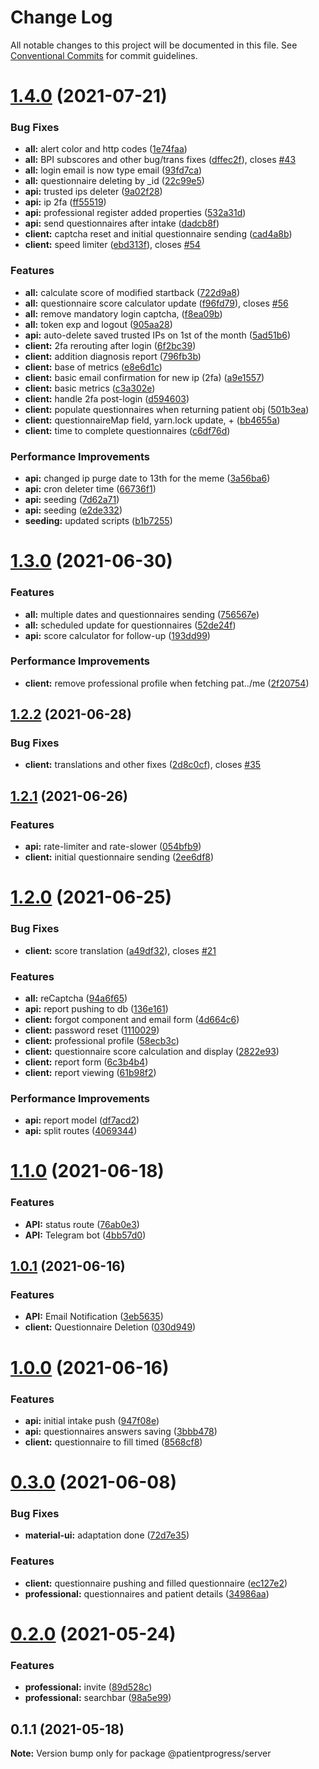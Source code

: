 # Change Log

All notable changes to this project will be documented in this file.
See [Conventional Commits](https://conventionalcommits.org) for commit guidelines.

# [1.4.0](https://github.com/hainsdominic/patientprogress/compare/v1.3.0...v1.4.0) (2021-07-21)


### Bug Fixes

* **all:** alert color and http codes ([1e74faa](https://github.com/hainsdominic/patientprogress/commit/1e74faaba420b1d533e7ee497983c35d63060e8b))
* **all:** BPI subscores and other bug/trans fixes ([dffec2f](https://github.com/hainsdominic/patientprogress/commit/dffec2f6d124fe0e9b4863532b7b08f6f9f32033)), closes [#43](https://github.com/hainsdominic/patientprogress/issues/43)
* **all:** login email is now type email ([93fd7ca](https://github.com/hainsdominic/patientprogress/commit/93fd7ca0455a247911b06c77b22393fa7391b88f))
* **all:** questionnaire deleting by _id ([22c99e5](https://github.com/hainsdominic/patientprogress/commit/22c99e51ad8a4e681e8a1ba73cdbb731908ac762))
* **api\:** trusted ips deleter ([9a02f28](https://github.com/hainsdominic/patientprogress/commit/9a02f28d124e96a103438218508488959ade08fb))
* **api:** ip 2fa ([ff55519](https://github.com/hainsdominic/patientprogress/commit/ff555196fe570f271e94430453d46b5207b03e15))
* **api:** professional register added properties ([532a31d](https://github.com/hainsdominic/patientprogress/commit/532a31de50464b1ca143b804397f8bb21ca22461))
* **api:** send questionnaires after intake ([dadcb8f](https://github.com/hainsdominic/patientprogress/commit/dadcb8f319c1d3aada0f0c88b2fac8788b4f0771))
* **client:** captcha reset and initial questionnaire sending ([cad4a8b](https://github.com/hainsdominic/patientprogress/commit/cad4a8b53571af49687a24b8f67dd450348c1fc2))
* **client:** speed limiter ([ebd313f](https://github.com/hainsdominic/patientprogress/commit/ebd313f40ca8caf2239bcbd63e2349d3ac675666)), closes [#54](https://github.com/hainsdominic/patientprogress/issues/54)


### Features

* **all:** calculate score of modified startback ([722d9a8](https://github.com/hainsdominic/patientprogress/commit/722d9a897c9606a73ba71b910cc8aaaa1e42973a))
* **all:** questionnaire score calculator update ([f96fd79](https://github.com/hainsdominic/patientprogress/commit/f96fd79698a28c40210d47be45324b92fb7989bd)), closes [#56](https://github.com/hainsdominic/patientprogress/issues/56)
* **all:** remove mandatory login captcha, ([f8ea09b](https://github.com/hainsdominic/patientprogress/commit/f8ea09b5975c77d15b722fc00b6e04f93b2ced39))
* **all:** token exp and logout ([905aa28](https://github.com/hainsdominic/patientprogress/commit/905aa281addc531a9e6051c78f5b7553e1afcb41))
* **api:** auto-delete saved trusted IPs on 1st of the month ([5ad51b6](https://github.com/hainsdominic/patientprogress/commit/5ad51b6ebec208912c253f16a1b3003b5e3f8d08))
* **client:** 2fa rerouting after login ([6f2bc39](https://github.com/hainsdominic/patientprogress/commit/6f2bc39770fe0e5aa22ab33e0f08e7160704ade7))
* **client:** addition diagnosis report ([796fb3b](https://github.com/hainsdominic/patientprogress/commit/796fb3b0285a66ecdf6f2cea21c1a38f1771f981))
* **client:** base of metrics ([e8e6d1c](https://github.com/hainsdominic/patientprogress/commit/e8e6d1cc625804cd42a5a4a0d288620f82cb2f96))
* **client:** basic email confirmation for new ip (2fa) ([a9e1557](https://github.com/hainsdominic/patientprogress/commit/a9e155769b72e40b6f705b0484a8451e4652d4cd))
* **client:** basic metrics ([c3a302e](https://github.com/hainsdominic/patientprogress/commit/c3a302e0e3b5d7dc6dcb6edfe1e61c40daae1b9c))
* **client:** handle 2fa post-login ([d594603](https://github.com/hainsdominic/patientprogress/commit/d594603c54e0018a04e37d9528597d52632b1de1))
* **client:** populate questionnaires when returning patient obj ([501b3ea](https://github.com/hainsdominic/patientprogress/commit/501b3ea4c1b8003358591fe936227aa7f514ed7d))
* **client:** questionnaireMap field, yarn.lock update, + ([bb4655a](https://github.com/hainsdominic/patientprogress/commit/bb4655a701008c44c56005d2568b7b3138bc4517))
* **client:** time to complete questionnaires ([c6df76d](https://github.com/hainsdominic/patientprogress/commit/c6df76d268290b0e6bf01869a6b745e772820251))


### Performance Improvements

* **api:** changed ip purge date to 13th for the meme ([3a56ba6](https://github.com/hainsdominic/patientprogress/commit/3a56ba6451a7f4c4e9ec4935ce439846224dc624))
* **api:** cron deleter time ([66736f1](https://github.com/hainsdominic/patientprogress/commit/66736f18b08009a8fb3a64f69ec7853f8be575ff))
* **api:** seeding ([7d62a71](https://github.com/hainsdominic/patientprogress/commit/7d62a7154fafdc1c39ab9144e0ce4ea5ac332fc4))
* **api:** seeding ([e2de332](https://github.com/hainsdominic/patientprogress/commit/e2de33238dffa44ce80feac1b06d8e110fa493d0))
* **seeding:** updated scripts ([b1b7255](https://github.com/hainsdominic/patientprogress/commit/b1b7255bdab4def2fd466954ba155a61d8faa854))





# [1.3.0](https://github.com/hainsdominic/patientprogress/compare/v1.2.2...v1.3.0) (2021-06-30)


### Features

* **all:** multiple dates and questionnaires sending ([756567e](https://github.com/hainsdominic/patientprogress/commit/756567e02989da6c83b6e7ad8921531a5475d1cb))
* **all:** scheduled update for questionnaires ([52de24f](https://github.com/hainsdominic/patientprogress/commit/52de24fbe49e18ed9147f2fa39c3243cc30bf92b))
* **api:** score calculator for follow-up ([193dd99](https://github.com/hainsdominic/patientprogress/commit/193dd99e001b197b3dace66dfe8c889f1043262b))


### Performance Improvements

* **client:** remove professional profile when fetching pat../me ([2f20754](https://github.com/hainsdominic/patientprogress/commit/2f20754e63a304494e41b85b588b0d2bea7899ba))





## [1.2.2](https://github.com/hainsdominic/patientprogress/compare/v1.2.1...v1.2.2) (2021-06-28)


### Bug Fixes

* **client:** translations and other fixes ([2d8c0cf](https://github.com/hainsdominic/patientprogress/commit/2d8c0cf5078be772a663b64f153e6042a8c0f627)), closes [#35](https://github.com/hainsdominic/patientprogress/issues/35)





## [1.2.1](https://github.com/hainsdominic/patientprogress/compare/v1.2.0...v1.2.1) (2021-06-26)


### Features

* **api:** rate-limiter and rate-slower ([054bfb9](https://github.com/hainsdominic/patientprogress/commit/054bfb9a9c6c16666bfa078d886bf52910a8d155))
* **client:** initial questionnaire sending ([2ee6df8](https://github.com/hainsdominic/patientprogress/commit/2ee6df82c1043e829df1a3121ddf472cbb2de890))





# [1.2.0](https://github.com/hainsdominic/patientprogress/compare/v1.1.0...v1.2.0) (2021-06-25)


### Bug Fixes

* **client:** score translation ([a49df32](https://github.com/hainsdominic/patientprogress/commit/a49df32cadf11805fca879ec2b670b5bb9d0ae0c)), closes [#21](https://github.com/hainsdominic/patientprogress/issues/21)


### Features

* **all:** reCaptcha ([94a6f65](https://github.com/hainsdominic/patientprogress/commit/94a6f65c009fcfc0d4d53aa2ead1e04c2469bb18))
* **api:** report pushing to db ([136e161](https://github.com/hainsdominic/patientprogress/commit/136e161dfcc880df0951ef3d9d727eeb741cbe47))
* **client:** forgot component and email form ([4d664c6](https://github.com/hainsdominic/patientprogress/commit/4d664c66c487689611ef826d757133d5bbad04c5))
* **client:** password reset ([1110029](https://github.com/hainsdominic/patientprogress/commit/111002955f89ddeb5e60f893065a980278eb20fe))
* **client:** professional profile ([58ecb3c](https://github.com/hainsdominic/patientprogress/commit/58ecb3c145619a851c02b055a4253cf2eaaf5272))
* **client:** questionnaire score calculation and display ([2822e93](https://github.com/hainsdominic/patientprogress/commit/2822e93a6940115e71250f5df9a8a5c3ef2af9b3))
* **client:** report form ([6c3b4b4](https://github.com/hainsdominic/patientprogress/commit/6c3b4b447ecd4fe442c486f14f125fa17a507a93))
* **client:** report viewing ([61b98f2](https://github.com/hainsdominic/patientprogress/commit/61b98f2ca09bd8b2ead71620146bb81d7a157e2d))


### Performance Improvements

* **api:** report model ([df7acd2](https://github.com/hainsdominic/patientprogress/commit/df7acd2ea22a0a9aabbb42d8a25f7f0866255380))
* **api:** split routes ([4069344](https://github.com/hainsdominic/patientprogress/commit/40693440543a565d3f3d5b46e7add84a9223ae15))





# [1.1.0](https://github.com/hainsdominic/patientprogress/compare/v1.0.1...v1.1.0) (2021-06-18)


### Features

* **API:** status route ([76ab0e3](https://github.com/hainsdominic/patientprogress/commit/76ab0e32b914de6d7a4f7f33e206f340f3f0b54d))
* **API:** Telegram bot ([4bb57d0](https://github.com/hainsdominic/patientprogress/commit/4bb57d0533fb89791600b31f3d194a3b3fc9429d))





## [1.0.1](https://github.com/hainsdominic/patientprogress/compare/v1.0.0...v1.0.1) (2021-06-16)


### Features

* **API:** Email Notification ([3eb5635](https://github.com/hainsdominic/patientprogress/commit/3eb563574d784eca8b7daf65fa7b5950436cf514))
* **client:** Questionnaire Deletion ([030d949](https://github.com/hainsdominic/patientprogress/commit/030d94912f14b28546fa9e3e583025789dd900a6))





# [1.0.0](https://github.com/hainsdominic/patientprogress/compare/v0.3.0...v1.0.0) (2021-06-16)


### Features

* **api:** initial intake push ([947f08e](https://github.com/hainsdominic/patientprogress/commit/947f08e805afcbeaf39f8c6aa7e833619c7b25e0))
* **api:** questionnaires answers saving ([3bbb478](https://github.com/hainsdominic/patientprogress/commit/3bbb478f08567a5b993f34b49024bb2cb0a6dce8))
* **client:** questionnaire to fill timed ([8568cf8](https://github.com/hainsdominic/patientprogress/commit/8568cf860b733223dc9da188802c6a1be2564902))





# [0.3.0](https://github.com/hainsdominic/patientprogress/compare/v0.2.0...v0.3.0) (2021-06-08)


### Bug Fixes

* **material-ui:** adaptation done ([72d7e35](https://github.com/hainsdominic/patientprogress/commit/72d7e354ca136f4380dee06ddc0d61edd068603f))


### Features

* **client:** questionnaire pushing and filled questionnaire ([ec127e2](https://github.com/hainsdominic/patientprogress/commit/ec127e2f3971202406b47369d878a5f27bc8ddb4))
* **professional:** questionnaires and patient details ([34986aa](https://github.com/hainsdominic/patientprogress/commit/34986aa60d34bab2ee2a27b63e4d28be52b2c701))





# [0.2.0](https://github.com/hainsdominic/patientprogress/compare/v0.1.2...v0.2.0) (2021-05-24)


### Features

* **professional:** invite ([89d528c](https://github.com/hainsdominic/patientprogress/commit/89d528c1f6ac4c2da76e25be5ac152f15fd494e4))
* **professional:** searchbar ([98a5e99](https://github.com/hainsdominic/patientprogress/commit/98a5e99fd89afebda4ef43405045961287617fb3))





## 0.1.1 (2021-05-18)

**Note:** Version bump only for package @patientprogress/server
